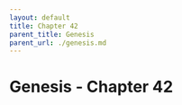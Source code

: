```yaml
---
layout: default
title: Chapter 42
parent_title: Genesis
parent_url: ./genesis.md
---
```


# Genesis - Chapter 42
